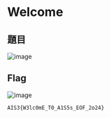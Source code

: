 # Welcome
## 題目
![image](https://github.com/Jimmy01240397/CTF-writeup/assets/57281249/a74a45e2-8fbb-42d3-bcbc-0b8c488789c5)

## Flag
![image](https://github.com/Jimmy01240397/CTF-writeup/assets/57281249/ac494f35-2f7e-4ccd-b244-5f049e7c83ea)

`AIS3{W3lc0mE_T0_A1S5s_EOF_2o24}`
